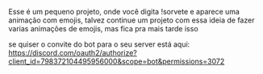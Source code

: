 Esse é um pequeno projeto, onde você digita !sorvete e aparece uma animação com emojis, talvez continue um projeto com essa ideia de fazer varias animações de emojis, mas fica pra mais tarde isso

se quiser o convite do bot para o seu server está aqui: https://discord.com/oauth2/authorize?client_id=798372104495956000&scope=bot&permissions=3072